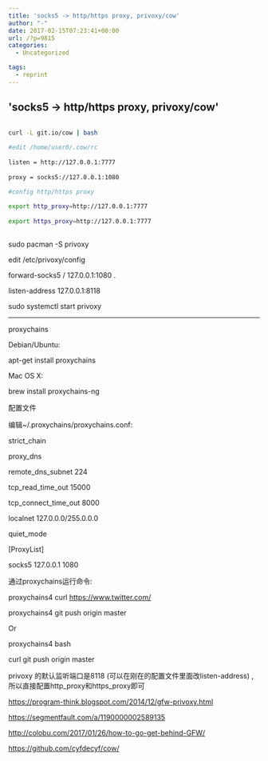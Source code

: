 ```yaml
---
title: 'socks5 -> http/https proxy, privoxy/cow'
author: "-"
date: 2017-02-15T07:23:41+00:00
url: /?p=9815
categories:
  - Uncategorized

tags:
  - reprint
---
```

## 'socks5 -> http/https proxy, privoxy/cow'
```bash
  
curl -L git.io/cow | bash

#edit /home/user0/.cow/rc
  
listen = http://127.0.0.1:7777
  
proxy = socks5://127.0.0.1:1080

#config http/https proxy
  
export http_proxy=http://127.0.0.1:7777
  
export https_proxy=http://127.0.0.1:7777
  
```

sudo pacman -S privoxy

edit /etc/privoxy/config
  
forward-socks5 / 127.0.0.1:1080 .
  
listen-address 127.0.0.1:8118

sudo systemctl start privoxy

* * *

proxychains

Debian/Ubuntu:
  
apt-get install proxychains
  
Mac OS X:
  
brew install proxychains-ng
  
配置文件
  
编辑~/.proxychains/proxychains.conf:
  
strict_chain
  
proxy_dns
  
remote_dns_subnet 224
  
tcp_read_time_out 15000
  
tcp_connect_time_out 8000
  
localnet 127.0.0.0/255.0.0.0
  
quiet_mode

[ProxyList]
  
socks5 127.0.0.1 1080
  
通过proxychains运行命令: 
  
proxychains4 curl https://www.twitter.com/
  
proxychains4 git push origin master
  
Or
  
proxychains4 bash
  
curl git push origin master

privoxy 的默认监听端口是8118 (可以在刚在的配置文件里面改listen-address) ,所以直接配置http_proxy和https_proxy即可

https://program-think.blogspot.com/2014/12/gfw-privoxy.html
  
https://segmentfault.com/a/1190000002589135
  
http://colobu.com/2017/01/26/how-to-go-get-behind-GFW/
  
https://github.com/cyfdecyf/cow/